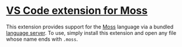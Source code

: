 # [VS Code extension for Moss][marketplace]

This extension provides support for the [Moss][] language via a bundled
[language server][lsp]. To use, simply install this extension and open any file
whose name ends with `.moss`.

[lsp]: https://microsoft.github.io/language-server-protocol/
[marketplace]: https://marketplace.visualstudio.com/items?itemName=moss-lang.moss
[moss]: https://github.com/moss-lang/moss
